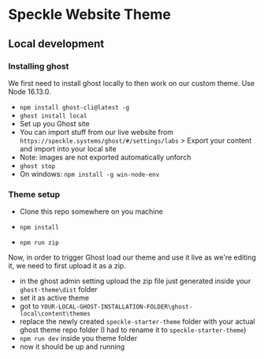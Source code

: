 # Speckle Website Theme

## Local development

### Installing ghost

We first need to install ghost locally to then work on our custom theme.
Use Node 16.13.0.

- `npm install ghost-cli@latest -g`
- `ghost install local`
- Set up you Ghost site
- You can import stuff from our live website from `https://speckle.systems/ghost/#/settings/labs` > Export your content and import into your local site
- Note: images are not exported automatically unforch
- `ghost stop`
- On windows: `npm install -g win-node-env`

### Theme setup

- Clone this repo somewhere on you machine

- `npm install`
- `npm run zip`

Now, in order to trigger Ghost load our theme and use it live as we're editing it, we need to first upload it as a zip.

- in the ghost admin setting upload the zip file just generated inside your `ghost-theme\dist` folder
- set it as active theme
- got to `YOUR-LOCAL-GHOST-INSTALLATION-FOLDER\ghost-local\content\themes`
- replace the newly created `speckle-starter-theme` folder with your actual ghost theme repo folder (I had to rename it to `speckle-starter-theme`)
- `npm run dev` inside you theme folder
- now it should be up and running
